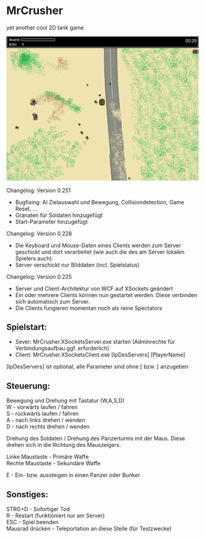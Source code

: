 MrCrusher
=========

yet another cool 2D tank game

![Don´t starve!](https://github.com/vgoetz/MrCrusher/blob/master/MrCrusher/Screenshots/Version_0.252.png)

Changelog: Version 0.251
- Bugfixing: AI Zielauswahl und Bewegung, Collisiondetection, Game Reset, ...<br>
- Granaten für Soldaten hinzugefügt<br>
- Start-Parameter hinzugefügt<br>

Changelog: Version 0.228
- Die Keyboard und Mouse-Daten eines Clients werden zum Server geschickt und dort verarbeitet (wie auch die des am Server lokalen Spielers auch).<br>
- Server verschickt nur Bilddaten (incl. Spielstatus)<br>

Changelog: Version 0.225
- Server und Client-Architektur von WCF auf XSockets geändert<br>
- Ein oder mehrere Clients können nun gestartet werden. Diese verbinden sich automatisch zum Server.<br>
- Die Clients fungieren momentan noch als reine Spectators<br>


Spielstart: 
-----------
- Sever: MrCrusher.XSocketsServer.exe starten  (Adminrechte für Verbindungsaufbau ggf. erforderlich)
- Client: MrCrusher.XSocketsClient.exe [IpDesServers] [PlayerName]

[IpDesServers] ist optional, alle Parameter sind ohne [ bzw. ] anzugeben


Steuerung:
----------
Bewegung und Drehung mit Tastatur (W,A,S,D)<br>
W - vorwärts laufen / fahren<br>
S - rückwärts laufen / fahren<br>
A - nach links drehen / wenden<br>
D - nach rechts drehen / wenden<br>

Drehung des Soldaten / Drehung des Panzerturms mit der Maus. Diese drehen sich in die Richtung des Mauszeigers.

Linke Maustaste - Primäre Waffe<br>
Rechte Maustaste - Sekundäre Waffe<br>

E - Ein- bzw. aussteigen in einen Panzer oder Bunker

Sonstiges:
----------
STRG+D - Sofortiger Tod<br>
R - Restart (funktioniert nur am Server)<br>
ESC - Spiel beenden<br>
Mausrad drücken - Teleportation an diese Stelle (für Testzwecke)<br>

